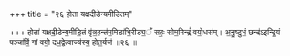 +++
title = "२६ होता यक्षदीडेन्यमीडितम्"

+++
होता॑ यक्षदी॒डेन्य॒मीडि॒तं वृ॑त्र॒हन्त॑म॒मिडा॑भि॒रीड्य॒ँ सहः॒ सोम॒मिन्द्रं॑ वयो॒धस॑म्। अ॒नु॒ष्टुभं॒ छन्द॑ऽइन्द्रि॒यं पञ्चा॑विं॒ गां वयो॒ दध॒द्वेत्वाज्य॑स्य॒ होत॒र्यज॑ ॥२६ ॥